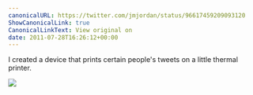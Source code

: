 ```yaml
---
canonicalURL: https://twitter.com/jmjordan/status/96617459209093120
ShowCanonicalLink: true
CanonicalLinkText: View original on
date: 2011-07-28T16:26:12+00:00
---
```

I created a device that prints certain people's tweets on a little thermal printer.

![](/images/96617459209093120-358141205.jpg)